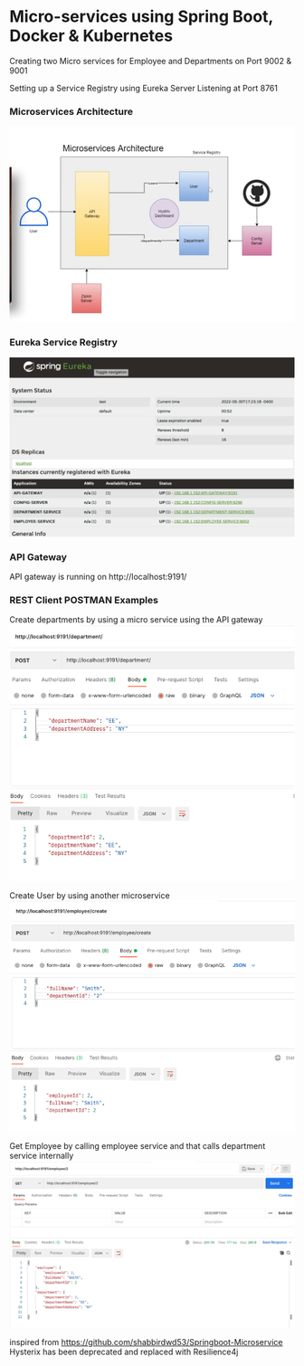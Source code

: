 # Micro-services using Spring Boot, Docker & Kubernetes

Creating two Micro services for Employee and Departments on Port 9002 & 9001

Setting up a Service Registry using Eureka Server
Listening at Port 8761

### Microservices Architecture

![homepage](images/microservices-architecture.png)

### Eureka Service Registry

![homepage](images/eureka-dashboard.png)

### API Gateway

API gateway is running on http://localhost:9191/

### REST Client POSTMAN Examples

Create departments by using a micro service using the API gateway
![homepage](images/post-department.png)

Create User by using another microservice
![homepage](images/post-employee.png)

Get Employee by calling employee service and that calls department service internally
![homepage](images/get-employee.png)

inspired from https://github.com/shabbirdwd53/Springboot-Microservice
Hysterix has been deprecated and replaced with Resilience4j
